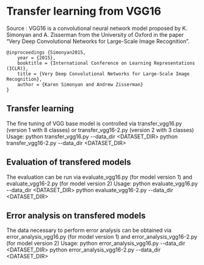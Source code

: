 # Transfer learning from VGG16

Source : VGG16 is a convolutional neural network model proposed by K. Simonyan and A. Zisserman from the University of Oxford in the paper “Very Deep Convolutional Networks for Large-Scale Image Recognition”. 
```
@inproceedings {Simonyan2015,
	year = {2015},
	booktitle = {International Conference on Learning Representations (ICLR)},
	title = {Very Deep Convolutional Networks for Large-Scale Image Recognition},
	author = {Karen Simonyan and Andrew Zisserman}
}
```

## Transfer learning
The fine tuning of VGG base model is controlled via transfer_vgg16.py (version 1 with 8 classes) or transfer_vgg16-2.py (version 2 with 3 classes)
Usage: 
python transfer_vgg16.py --data_dir <DATASET_DIR>
python transfer_vgg16-2.py --data_dir <DATASET_DIR>

## Evaluation of transfered models
The evaluation can be run via evaluate_vgg16.py (for model version 1) and evaluate_vgg16-2.py (for model version 2)
Usage:
python evaluate_vgg16.py --data_dir <DATASET_DIR>
python evaluate_vgg16-2.py --data_dir <DATASET_DIR>

## Error analysis on transfered models
The data necessary to perform error analysis can be obtained via error_analysis_vgg16.py (for model version 1) and error_analysis_vgg16-2.py (for model version 2)
Usage:
python error_analysis_vgg16.py --data_dir <DATASET_DIR>
python error_analysis_vgg16-2.py --data_dir <DATASET_DIR>
